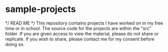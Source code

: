 # sample-projects
*/ READ ME */ This repository contains projects I have worked on in my free time or in school. The source code for the projects are within the "src" folder. If you are given access to view the material, please do not share or replicate. If you wish to share, please contact me for my consent before doing so.
